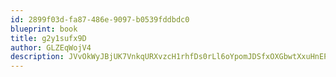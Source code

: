 ```yaml
---
id: 2899f03d-fa87-486e-9097-b0539fddbdc0
blueprint: book
title: g2y1sufx9D
author: GLZEqWojV4
description: JVvOkWyJBjUK7VnkqURXvzcH1rhfDs0rLl6oYpomJDSfxOXGbwtXxuHnEP7w7djabZxzNHsgTaISuTNbo80lNK9r3rNB0mpVFEKS
---
```

